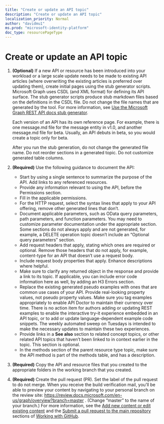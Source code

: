 ```yaml
---
title: "Create or update an API topic"
description: "Create or update an API topic"
localization_priority: Normal
author: "davidmu1"
ms.prod: "microsoft-identity-platform"
doc_type: resourcePageType
---
```


# Create or update an API topic

1. **(Optional)** If a new API or resource has been introduced into your workload or a large scale update needs to be made to existing API articles (where overwriting the existing articles is preferred over updating them), create initial pages using the stub generator scripts. Microsoft Graph uses CSDL (and XML format) for defining its API surface. The stub generator scripts produce stub markdown files based on the definitions in the CSDL file. Do not change the file names that are generated by the tool. For more information, see [Use the Microsoft Graph REST API docs stub generator](https://msgo.azurewebsites.net/add/document/guidelines/stub-generator.html#scenario-and-usage). 

    Each version of an API has its own reference page. For example, there is one message.md file for the message entity in v1.0, and another message.md file for beta. Usually, an API debuts in beta, so you would create a topic only for beta.

    After you run the stub generation, do not change the generated file name. Do not reorder sections in a generated topic. Do not customize generated table columns.

2. **(Required)** Use the following guidance to document the API:
    - Start by using a single sentence to summarize the purpose of the API. Add links to any referenced resources.
    - Provide any information relevant to using the API, before the Permissions section.
    - Fill in the applicable permissions.
    - For the HTTP request, select the syntax lines that apply to your API offering, remove other generated lines that don’t.
    - Document applicable parameters, such as OData query parameters, path parameters, and function parameters. You may need to customize parameter documentation under the appropriate section. Some sections do not always apply and are not generated, for example, a DELETE operation topic doesn’t include an “Optional query parameters” section.
    - Add request headers that apply, stating which ones are required or optional. Remove those headers that do not apply, for example, content-type for an API that doesn’t use a request body.
    - Include request body properties that apply. Enhance descriptions where helpful.
    - Make sure to clarify any returned object in the response and provide a link to its topic. If applicable, you can include error code information here as well, by adding an H3 Errors section.
    - Replace the existing generated pseudo examples with ones that are common use cases of your API. Provide real-looking property values, not pseudo property values. Make sure you tag examples appropriately to enable API Doctor to maintain their currency over time. There is no action item for authors adding or updating REST examples to enable the interactive try-it experience embedded in an API topic, or to add or update language-dependent example code snippets. The weekly automated sweep on Tuesdays is intended to make the necessary updates to maintain these two experiences.
    - Provide links in a **See also** section to related concept topics, or other related API topics that haven’t been linked to in context earlier in the topic. This section is optional.
    - In the methods section of the parent resource type topic, make sure the API method is part of the methods table, and has a description.
3. **(Required)** Copy the API and resource files that you created to the appropriate folders in the working branch that you created.
4. **(Required)** Create the pull request (PR). Set the label of the pull request to do not merge. When you receive the build verification mail, you’ll be able to preview your content by navigating to your personal branch on the review site: https://review.docs.microsoft.com/en-us/graph/overview?branch=master . (Change “master” to the name of your branch.)  For more information, see the [Add new content or edit existing content](https://msgo.azurewebsites.net/add/document/guidelines/manage-your-documentation.html#add-new-content-or-edit-existing-content) and the [Submit a pull request to the main repository](https://msgo.azurewebsites.net/add/document/guidelines/manage-your-documentation.html#submit-a-pull-request-to-the-main-repository) sections of [Working with GitHub](https://msgo.azurewebsites.net/add/document/guidelines/manage-your-documentation.html).

